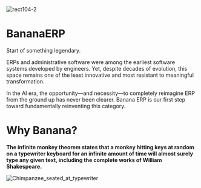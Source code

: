 ![rect104-2](https://github.com/user-attachments/assets/c60ad4f4-982a-484c-acea-460f745ea08e)

# BananaERP
Start of something legendary.

ERPs and administrative software were among the earliest software systems developed by engineers. Yet, despite decades of evolution, this space remains one of the least innovative and most resistant to meaningful transformation.

In the AI era, the opportunity—and necessity—to completely reimagine ERP from the ground up has never been clearer. Banana ERP is our first step toward fundamentally reinventing this category.

# Why Banana?
**The infinite monkey theorem states that a monkey hitting keys at random on a typewriter keyboard for an infinite amount of time will almost surely type any given text, including the complete works of William Shakespeare.**

![Chimpanzee_seated_at_typewriter](https://github.com/user-attachments/assets/8a5ca7ad-5cbe-4894-98c1-4ca4fe210c12)

